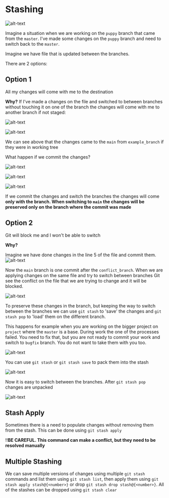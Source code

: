 # Stashing

![alt-text](./screenshots/image_07_01.png)

Imagine a situation when we are working on the `puppy` branch that came from the `master`.
I've made some changes on the `puppy` branch and need to switch back to the `master`.

Imagine we have file that is updated between the branches.

There are 2 options:

## Option 1

All my changes will come with me to the destination

**Why?**
If I've made a changes on the file and switched to between branches without touching it on one of the branch the changes will come with me to another branch if not staged:

![alt-text](./screenshots/image_07_02.png)

![alt-text](./screenshots/image_07_03.png)

We can see above that the changes came to the `main` from `example_branch` if they were in working tree

What happen if we commit the changes?

![alt-text](./screenshots/image_07_04.png)

![alt-text](./screenshots/image_07_05.png)

![alt-text](./screenshots/image_07_06.png)

If we commit the changes and switch the branches the changes will come **only with the branch. When switching to `main` the changes will be preserved only on the branch where the commit was made**

## Option 2

Git will block me and I won't be able to switch

**Why?**

Imagine we have done changes in the line 5 of the file and commit them.
![alt-text](./screenshots/image_07_07.png)

Now the `main` branch is one commit after the `conflict_branch`. When we are applying changes on the same file and try to switch between branches Git see the conflict on the file that we are trying to change and it will be blocked.

![alt-text](./screenshots/image_07_08.png)

To preserve these changes in the branch, but keeping the way to switch between the branches we can use `git stash` to 'save' the changes and `git stash pop` to 'load' them on the different branch.

This happens for example when you are working on the bigger project on `project` where the `master` is a base. During work the one of the processes failed. You need to fix that, but you are not ready to commit your work and switch to `bugfix` branch. You do not want to take them with you too.

![alt-text](./screenshots/image_07_09.png)

You can use `git stash` or `git stash save` to pack them into the stash

![alt-text](./screenshots/image_07_09.png)

Now it is easy to switch between the branches. After `git stash pop` changes are unpacked

![alt-text](./screenshots/image_07_09.png)

## Stash Apply

Sometimes there is a need to populate changes without removing them from the stash. This can be done using `git stash apply`

!!**BE CAREFUL. This command can make a conflict, but they need to be resolved manually**

## Multiple Stashing

We can save multiple versions of changes using multiple `git stash` commands and list them using `git stash list`, then apply them using `git stash apply stash@{<number>}` or drop `git stash drop stash@{<number>}`. All of the stashes can be dropped using `git stash clear`
